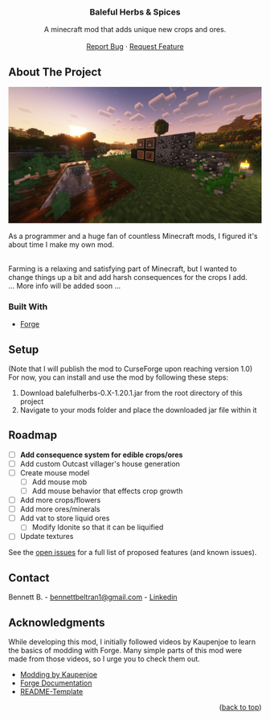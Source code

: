 <div align="center">
<h3 align="center">Baleful Herbs & Spices</h3>

  <p align="center">
    A minecraft mod that adds unique new crops and ores.
    <br />
    <br />
    <a href="https://github.com/bennettbDEV/HerbsAndSpices-1.20.1/issues/new?labels=bug&template=bug-report---.md">Report Bug</a>
    ·
    <a href="https://github.com/bennettbDEV/HerbsAndSpices-1.20.1/issues/new?labels=enhancement&template=feature-request---.md">Request Feature</a>
  </p>
</div>

<!-- ABOUT THE PROJECT -->
## About The Project

<div align="center">
  <a>
    <img src="readme_images/Herb_mod.png" alt="showcase">
  </a>
</div>

As a programmer and a huge fan of countless Minecraft mods, I figured it's about time I make my own mod. 
<br /> <br /> 

Farming is a relaxing and satisfying part of Minecraft, but I wanted to change things up a bit and add harsh consequences 
for the crops I add. 
<br />
... More info will be added soon ...


### Built With

* <a href="https://files.minecraftforge.net/net/minecraftforge/forge/">Forge</a>


<!-- GETTING STARTED -->
## Setup

(Note that I will publish the mod to CurseForge upon reaching version 1.0)
<br />
For now, you can install and use the mod by following these steps:

1. Download balefulherbs-0.X-1.20.1.jar from the root directory of this project
2. Navigate to your mods folder and place the downloaded jar file within it

<!-- ROADMAP -->
## Roadmap

- [ ] **Add consequence system for edible crops/ores**
- [ ] Add custom Outcast villager's house generation
- [ ] Create mouse model
  - [ ] Add mouse mob
  - [ ] Add mouse behavior that effects crop growth
- [ ] Add more crops/flowers
- [ ] Add more ores/minerals
- [ ] Add vat to store liquid ores
  - [ ] Modify Idonite so that it can be liquified
- [ ] Update textures

See the [open issues](https://github.com/bennettbDEV/HerbsAndSpices-1.20.1/issues) for a full list of proposed features (and known issues).


<!-- CONTACT -->
## Contact

Bennett B. - bennettbeltran1@gmail.com - [Linkedin](https://linkedin.com/in/bennettbeltran)


<!-- ACKNOWLEDGMENTS -->
## Acknowledgments

While developing this mod, I initially followed videos by Kaupenjoe to learn the basics of modding with Forge. Many simple parts of this mod
were made from those videos, so I urge you to check them out.
* [Modding by Kaupenjoe](https://youtube.com/playlist?list=PLKGarocXCE1H9Y21-pxjt5Pt8bW14twa-&si=zEd4RQ5OYDaMk6O2)
* [Forge Documentation](https://docs.minecraftforge.net/en/1.20.x/)
* [README-Template](https://github.com/othneildrew/Best-README-Template)

<p align="right">(<a href="#readme-top">back to top</a>)</p>
